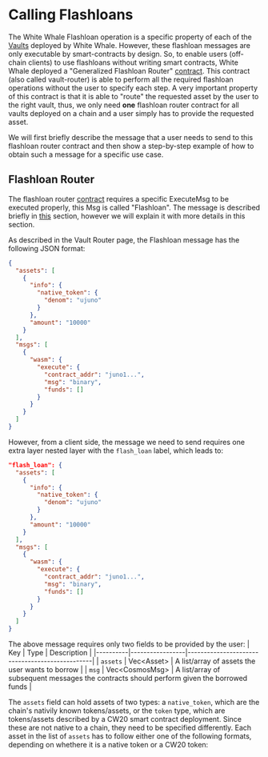 <!-- Documents examples of flashloan usages -->
# Calling Flashloans

The White Whale Flashloan operation is a specific property of each of the [Vaults](/smart-contracts/liquidity-hub/vault-network/vault.md) deployed by White Whale. However, these flashloan messages are only executable by smart-contracts by design. So, to enable users (off-chain clients) to use flashloans without writing smart contracts, White Whale deployed a "Generalized Flashloan Router" [contract](../smart-contracts/liquidity-hub/vault-network/vault-router.md). This contract (also called vault-router) is able to perform all the required flashloan operations without the user to specify each step. 
A very important property of this contract is that it is able to "route" the requested asset by the user to the right vault, thus, we only need **one** flashloan router contract for all vaults deployed on a chain and a user simply has to provide the requested asset.

We will first briefly describe the message that a user needs to send to this flashloan router contract and then show a step-by-step example of how to obtain such a message for a specific use case.

## Flashloan Router
The flashloan router [contract](../smart-contracts/liquidity-hub/vault-network/vault-router.md) requires a specific ExecuteMsg to be executed properly, this Msg is called "Flashloan". The message is described briefly in [this](../smart-contracts/liquidity-hub/vault-network/vault-router.md#flashloan) section, however we will explain it with more details in this section. 

As described in the Vault Router page, the Flashloan message has the following JSON format: 
```json
{
  "assets": [
    {
      "info": {
        "native_token": {
          "denom": "ujuno"
        }
      },
      "amount": "10000"
    }
  ],
  "msgs": [
    {
      "wasm": {
        "execute": {
          "contract_addr": "juno1...",
          "msg": "binary",
          "funds": []
        }
      }
    }
  ]
}
```
However, from a client side, the message we need to send requires one extra layer nested layer with the `flash_loan` label, which leads to:
```json
"flash_loan": {
  "assets": [
    {
      "info": {
        "native_token": {
          "denom": "ujuno"
        }
      },
      "amount": "10000"
    }
  ],
  "msgs": [
    {
      "wasm": {
        "execute": {
          "contract_addr": "juno1...",
          "msg": "binary",
          "funds": []
        }
      }
    }
  ]
}
```
The above message requires only two fields to be provided by the user: 
| Key      | Type            | Description                                    |
|----------|-----------------|------------------------------------------------|
| `assets` | Vec\<Asset>     | A list/array of assets the user wants to borrow      |
| `msg`    | Vec\<CosmosMsg> | A list/array of subsequent messages the contracts should perform given the borrowed funds |

The `assets` field can hold assets of two types: a `native_token`, which are the chain's nativily known tokens/assets, or the `token` type, which are tokens/assets described by a CW20 smart contract deployment. Since these are not native to a chain, they need to be specified differently. 
Each asset in the list of `assets` has to follow either one of the following formats, depending on whethere it is a native token or a CW20 token:
